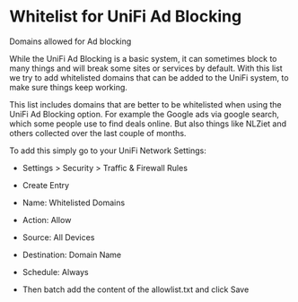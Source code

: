 # Whitelist for UniFi Ad Blocking

Domains allowed for Ad blocking

While the UniFi Ad Blocking is a basic system, it can sometimes block to many things and will break some sites or services by default. With this list we try to add whitelisted domains that can be added to the UniFi system, to make sure things keep working.

This list includes domains that are better to be whitelisted when using the UniFi Ad Blocking option. For example the Google ads via google search, which some people use to find deals online. But also things like NLZiet and others collected over the last couple of months.

To add this simply go to your UniFi Network Settings:

- Settings > Security > Traffic & Firewall Rules
- Create Entry

- Name: Whitelisted Domains
- Action: Allow
- Source: All Devices
- Destination: Domain Name
- Schedule: Always
- Then batch add the content of the allowlist.txt and click Save
